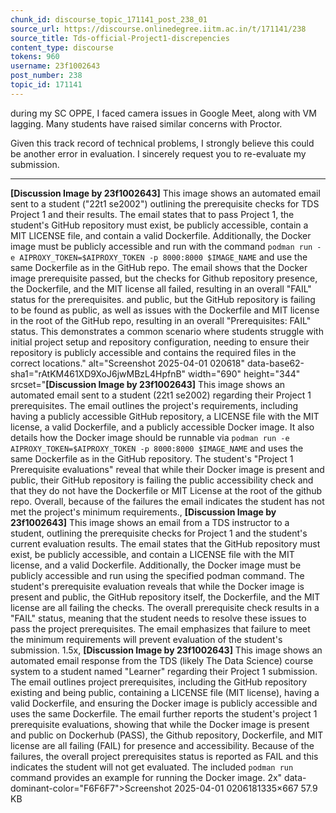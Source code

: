```yaml
---
chunk_id: discourse_topic_171141_post_238_01
source_url: https://discourse.onlinedegree.iitm.ac.in/t/171141/238
source_title: Tds-official-Project1-discrepencies
content_type: discourse
tokens: 960
username: 23f1002643
post_number: 238
topic_id: 171141
---
```


 during my SC OPPE, I faced camera issues in Google Meet, along with VM lagging. Many students have raised similar concerns with Proctor.

Given this track record of technical problems, I strongly believe this could be another error in evaluation. I sincerely request you to re-evaluate my submission.

---

**[Discussion Image by 23f1002643]** This image shows an automated email sent to a student ("22t1 se2002") outlining the prerequisite checks for TDS Project 1 and their results. The email states that to pass Project 1, the student's GitHub repository must exist, be publicly accessible, contain a MIT LICENSE file, and contain a valid Dockerfile. Additionally, the Docker image must be publicly accessible and run with the command `podman run -e AIPROXY_TOKEN=$AIPROXY_TOKEN -p 8000:8000 $IMAGE_NAME` and use the same Dockerfile as in the GitHub repo. The email shows that the Docker image prerequisite passed, but the checks for Github repository presence, the Dockerfile, and the MIT license all failed, resulting in an overall "FAIL" status for the prerequisites. and public, but the GitHub repository is failing to be found as public, as well as issues with the Dockerfile and MIT license in the root of the GitHub repo, resulting in an overall "Prerequisites: FAIL" status. This demonstrates a common scenario where students struggle with initial project setup and repository configuration, needing to ensure their repository is publicly accessible and contains the required files in the correct locations." alt="Screenshot 2025-04-01 020618" data-base62-sha1="rAtKM461XD9XoJ6jwMBzL4HpfnB" width="690" height="344" srcset="**[Discussion Image by 23f1002643]** This image shows an automated email sent to a student (22t1 se2002) regarding their Project 1 prerequisites. The email outlines the project's requirements, including having a publicly accessible GitHub repository, a LICENSE file with the MIT license, a valid Dockerfile, and a publicly accessible Docker image. It also details how the Docker image should be runnable via `podman run -e AIPROXY_TOKEN=$AIPROXY_TOKEN -p 8000:8000 $IMAGE_NAME` and uses the same Dockerfile as in the GitHub repository. The student's "Project 1 Prerequisite evaluations" reveal that while their Docker image is present and public, their GitHub repository is failing the public accessibility check and that they do not have the Dockerfile or MIT License at the root of the github repo. Overall, because of the failures the email indicates the student has not met the project's minimum requirements., **[Discussion Image by 23f1002643]** This image shows an email from a TDS instructor to a student, outlining the prerequisite checks for Project 1 and the student's current evaluation results. The email states that the GitHub repository must exist, be publicly accessible, and contain a LICENSE file with the MIT license, and a valid Dockerfile. Additionally, the Docker image must be publicly accessible and run using the specified podman command. The student's prerequisite evaluation reveals that while the Docker image is present and public, the GitHub repository itself, the Dockerfile, and the MIT license are all failing the checks. The overall prerequisite check results in a "FAIL" status, meaning that the student needs to resolve these issues to pass the project prerequisites. The email emphasizes that failure to meet the minimum requirements will prevent evaluation of the student's submission. 1.5x, **[Discussion Image by 23f1002643]** This image shows an automated email response from the TDS (likely The Data Science) course system to a student named "Learner" regarding their Project 1 submission. The email outlines project prerequisites, including the GitHub repository existing and being public, containing a LICENSE file (MIT license), having a valid Dockerfile, and ensuring the Docker image is publicly accessible and uses the same Dockerfile. The email further reports the student's project 1 prerequisite evaluations, showing that while the Docker image is present and public on Dockerhub (PASS), the Github repository, Dockerfile, and MIT license are all failing (FAIL) for presence and accessibility. Because of the failures, the overall project prerequisites status is reported as FAIL and this indicates the student will not get evaluated. The included `podman run` command provides an example for running the Docker image. 2x" data-dominant-color="F6F6F7">Screenshot 2025-04-01 0206181335×667 57.9 KB
